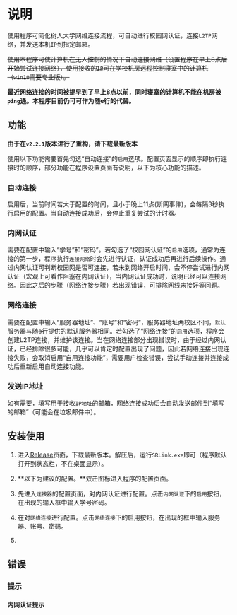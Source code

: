 # 说明

使用程序可简化树人大学网络连接流程，可自动进行校园网认证，连接`L2TP`网络，并发送本机`IP`到指定邮箱。

~~使用本程序可使计算机在无人控制的情况下自动连接网络（设置程序在早上8点后开始尝试连接网络），使用接收的`IP`可在学校机房远程控制寝室中的计算机（`win10`需要专业版）。~~

**最近网络连接的时间被提早到了早上8点以前，同时寝室的计算机不能在机房被`ping`通。本程序目前仍可可作为随e行的代替。**

## 功能

**由于在`v2.2.1`版本进行了重构，请下载最新版本**

使用以下功能需要首先勾选“自动连接”的`启用`选项。配置页面显示的顺序即执行连接时的顺序，部分功能在程序设置页面有说明，以下为核心功能的描述。

### 自动连接

启用后，当前时间若大于配置的时间，且小于晚上11点(断网事件)，会每隔3秒执行启用的配置。当自动连接成功后，会停止重复尝试的计时器。

### 内网认证

需要在配置中输入“学号”和“密码”。若勾选了“校园网认证”的`启用`选项，通常为连接的第一步，程序执行`连接网络`时会先进行认证，认证成功后再进行后续操作。通过内网认证可判断校园网是否可连接，若未到网络开启时间，会不停尝试进行内网认证（宏观上可看作阻塞在内网认证），当内网认证成功时，说明已经可以连接网络。因此之后的步骤（网络连接步骤）若出现错误，可排除网线未接好等问题。

### 网络连接

需要在配置中输入“服务器地址”、“账号”和“密码”，服务器地址两校区不同，`默认`服务器与随e行提供的默认服务器相同。若勾选了“网络连接”的`启用`选项，程序会创建L2TP连接，并维护该连接。当在网络连接部分出现错误时，由于经过内网认证，已经排除很多可能，几乎可以肯定时配置出现了问题，因此若网络连接出现连接失败，会取消启用“自用连接功能”，需要用户检查错误，尝试手动连接并连接成功后重新启用自动连接功能。

### 发送IP地址

如有需要，填写用于接收`IP地址`的邮箱，网络连接成功后会自动发送邮件到“填写的邮箱”（可能会在垃圾邮件中）。

## 安装使用

1. 进入[Release](https://github.com/jankiny/SrLink/releases)页面，下载最新版本。解压后，运行`SRLink.exe`即可（程序默认打开到状态栏，不在桌面显示）。

2. **以下为建议的配置。**双击图标进入程序的配置页面。
3. 先进入`连接器`的配置页面，对内网认证进行配置。点击`内网认证`下的`启用`按钮，在出现的输入框中输入学号密码。
4. 在对`网络连接`进行配置。点击`网络连接`下的启用按钮，在出现的框中输入服务器、账号、密码。
5. 

## 错误

### 提示

#### 内网认证提示

